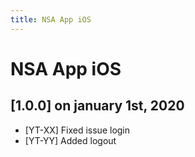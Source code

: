 ```yaml
---
title: NSA App iOS
---
```


# NSA App iOS

## [1.0.0] on january 1st, 2020
- [YT-XX] Fixed issue login
- [YT-YY] Added logout
